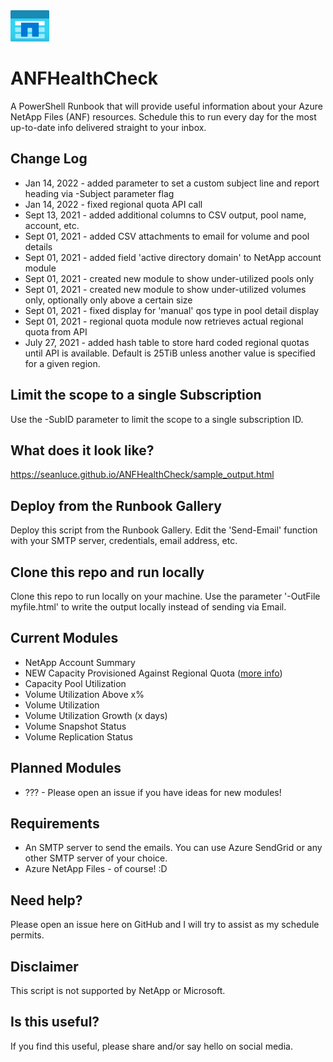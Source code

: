 <img src="./img/anficon.png" alt="" height="50" style="margin: 0 0 0 0; " />

# ANFHealthCheck

A PowerShell Runbook that will provide useful information about your Azure NetApp Files (ANF) resources. Schedule this to run every day for the most up-to-date info delivered straight to your inbox.

## Change Log

* Jan 14, 2022 - added parameter to set a custom subject line and report heading via -Subject parameter flag
* Jan 14, 2022 - fixed regional quota API call
* Sept 13, 2021 - added additional columns to CSV output, pool name, account, etc.
* Sept 01, 2021 - added CSV attachments to email for volume and pool details
* Sept 01, 2021 - added field 'active directory domain' to NetApp account module
* Sept 01, 2021 - created new module to show under-utilized pools only
* Sept 01, 2021 - created new module to show under-utilized volumes only, optionally only above a certain size
* Sept 01, 2021 - fixed display for 'manual' qos type in pool detail display
* Sept 01, 2021 - regional quota module now retrieves actual regional quota from API
* July 27, 2021 - added hash table to store hard coded regional quotas until API is available. Default is 25TiB unless another value is specified for a given region.

## Limit the scope to a single Subscription

Use the -SubID parameter to limit the scope to a single subscription ID.

## What does it look like?

<https://seanluce.github.io/ANFHealthCheck/sample_output.html>

## Deploy from the Runbook Gallery

Deploy this script from the Runbook Gallery. Edit the 'Send-Email' function with your SMTP server, credentials, email address, etc.

## Clone this repo and run locally

Clone this repo to run locally on your machine. Use the parameter '-OutFile myfile.html' to write the output locally instead of sending via Email.

## Current Modules

* NetApp Account Summary
* NEW Capacity Provisioned Against Regional Quota ([more info](https://azure.microsoft.com/en-us/updates/azure-netapp-files-regional-capacity-quota/#:~:text=StartingJuly%2026%2C%202021%20Azure%20NetApp%20Files%20%E2%80%93%20likesome,25%20TiB%2C%20per%20region%2C%20across%20all%20service%20levels.))
* Capacity Pool Utilization
* Volume Utilization Above x%
* Volume Utilization
* Volume Utilization Growth (x days)
* Volume Snapshot Status
* Volume Replication Status

## Planned Modules

* ??? - Please open an issue if you have ideas for new modules!

## Requirements

* An SMTP server to send the emails. You can use Azure SendGrid or any other SMTP server of your choice.
* Azure NetApp Files - of course! :D

## Need help?

Please open an issue here on GitHub and I will try to assist as my schedule permits.

## Disclaimer

This script is not supported by NetApp or Microsoft.

## Is this useful?

If you find this useful, please share and/or say hello on social media.
